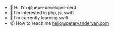 - 👋 Hi, I’m @pepe-developer-nerd
- 👀 I’m interested in php, js, swift
- 🌱 I’m currently learning swift
- 📫 How to reach me hello@petervanderven.com

<!---
pepe-developer-nerd/pepe-developer-nerd is a ✨ special ✨ repository because its `README.md` (this file) appears on your GitHub profile.
You can click the Preview link to take a look at your changes.
--->
